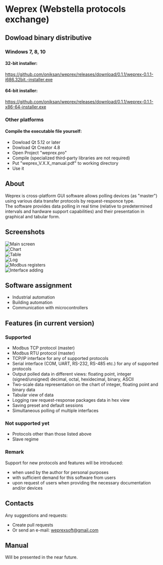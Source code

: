 # Weprex (Webstella protocols exchange)

## Dowload binary distributive
### Windows 7, 8, 10
#### 32-bit installer:
https://github.com/oniksan/weprex/releases/download/0.1.1/weprex-0.1.1-i686.32bit.-installer.exe
#### 64-bit installer:
https://github.com/oniksan/weprex/releases/download/0.1.1/weprex-0.1.1-x86-64-installer.exe
### Other platforms
#### Compile the executable file yourself:
- Dowload Qt 5.12 or later
- Dowload Qt Creator 4.8
- Open Project "weprex.pro"
- Compile (specialized third-party libraries are not required)
- Put "weprex_V.X.X_manual.pdf" to working directory
- Use it

## About
Weprex is cross-platform GUI software allows polling devices (as "master")
using various data transfer protocols by request-responce type.<br/>
The software provides data polling in real time
(relative to predetermined intervals and hardware support capabilities)
and their presentation in graphical and tabular form.

## Screenshots
![Main screen](/screenshots/main.png)<br/>
![Chart](/screenshots/chart.png)<br/>
![Table](/screenshots/table.png)<br/>
![Log](/screenshots/log.png)<br/>
![Modbus registers](/screenshots/regs.png)<br/>
![Interface adding](/screenshots/iface.png)<br/>
      

## Software assignment
- Industrial automation
- Building automation
- Communication with microcontrollers

## Features (in current version)
### Supported
- Modbus TCP protocol (master)
- Modbus RTU protocol (master)
- TCP/IP interface for any of supported protocols
- Serial interface (COM, UART, RS-232, RS-485 etc.) for any of supported protocols
- Output polled data in different views: floating point, integer (signed/unsigned) decimal, octal, hexidecimal, binary, ASCII 
- Two-scale data representation on the chart of integer, floating point and binary data
- Tabular view of data
- Logging raw request-response packages data in hex view
- Saving preset and default sessions
- Simultaneous polling of multiple interfaces

### Not supported yet
- Protocols other than those listed above
- Slave regime

### Remark
Support for new protocols and features will be introduced:
- when used by the author for personal purposes
- with sufficient demand for this software from users
- upon request of users when providing the necessary documentation and/or devices

## Contacts
Any suggestions and requests:
- Сreate pull requests
- Or send an e-mail: weprexsoft@gmail.com

## Manual
Will be presented in the near future.
